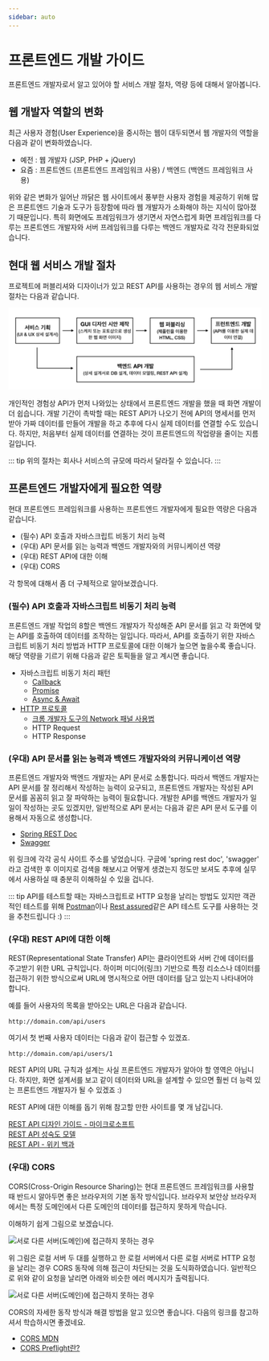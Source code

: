 ```yaml
---
sidebar: auto
---
```


# 프론트엔드 개발 가이드

프론트엔드 개발자로서 알고 있어야 할 서비스 개발 절차, 역량 등에 대해서 알아봅니다.

## 웹 개발자 역할의 변화

최근 사용자 경험(User Experience)을 중시하는 웹이 대두되면서 웹 개발자의 역할을 다음과 같이 변화하였습니다.

- 예전 : 웹 개발자 (JSP, PHP + jQuery)
- 요즘 : 프론트엔드 (프론트엔드 프레임워크 사용) / 백엔드 (백엔드 프레임워크 사용)

위와 같은 변화가 일어난 까닭은 웹 사이트에서 풍부한 사용자 경험을 제공하기 위해 
많은 프론트엔드 기술과 도구가 등장함에 따라 웹 개발자가 소화해야 하는 지식이 많아졌기 때문입니다.
특히 화면에도 프레임워크가 생기면서 자연스럽게 화면 프레임워크를 다루는 프론트엔드 개발자와 
서버 프레임워크를 다루는 백엔드 개발자로 각각 전문화되었습니다.

## 현대 웹 서비스 개발 절차

프로젝트에 퍼블리셔와 디자이너가 있고 REST API를 사용하는 경우의 웹 서비스 개발 절차는 다음과 같습니다.

![현대 웹 서비스 개발 절차](./.vuepress/public/images/web-dev-flow.png)

개인적인 경험상 API가 먼저 나와있는 상태에서 프론트엔드 개발을 했을 때 화면 개발이 더 쉽습니다. 개발 기간이 촉박할 때는 REST API가 나오기 전에 API의 명세서를 먼저 받아 가짜 데이터를 만들어 개발을 하고 추후에 다시 실제 데이터를 연결할 수도 있습니다. 하지만, 처음부터 실제 데이터를 연결하는 것이 프론트엔드의 작업량을 줄이는 지름길입니다.

::: tip
위의 절차는 회사나 서비스의 규모에 따라서 달라질 수 있습니다.
:::

## 프론트엔드 개발자에게 필요한 역량

현대 프론트엔드 프레임워크를 사용하는 프론트엔드 개발자에게 필요한 역량은 다음과 같습니다.

- (필수) API 호출과 자바스크립트 비동기 처리 능력
- (우대) API 문서를 읽는 능력과 백엔드 개발자와의 커뮤니케이션 역량
- (우대) REST API에 대한 이해
- (우대) CORS

각 항목에 대해서 좀 더 구체적으로 알아보겠습니다.

### (필수) API 호출과 자바스크립트 비동기 처리 능력

프론트엔드 개발 작업의 8할은 백엔드 개발자가 작성해준 API 문서를 읽고 각 화면에 맞는 API를 호출하여 데이터를 조작하는 일입니다. 따라서, API를 호출하기 위한 자바스크립트 비동기 처리 방법과 HTTP 프로토콜에 대한 이해가 높으면 높을수록 좋습니다. 해당 역량을 기르기 위해 다음과 같은 토픽들을 알고 계시면 좋습니다.

- 자바스크립트 비동기 처리 패턴
  - [Callback](https://joshua1988.github.io/web-development/javascript/javascript-asynchronous-operation/)
  - [Promise](https://joshua1988.github.io/web-development/javascript/promise-for-beginners/)
  - [Async & Await](es6/async-await.html)
- [HTTP 프로토콜](https://joshua1988.github.io/web-development/web-protocols/#http-hyper-text-transfer-protocol)
  - [크롬 개발자 도구의 Network 패널 사용법](https://developer.chrome.com/docs/devtools/network/)
  - HTTP Request
  - HTTP Response

### (우대) API 문서를 읽는 능력과 백엔드 개발자와의 커뮤니케이션 역량

프론트엔드 개발자와 백엔드 개발자는 API 문서로 소통합니다. 따라서 백엔드 개발자는 API 문서를 잘 정리해서 작성하는 능력이 요구되고, 프론트엔드 개발자는 작성된 API 문서를 꼼꼼히 읽고 잘 파악하는 능력이 필요합니다. 개발한 API를 백엔드 개발자가 일일이 작성하는 곳도 있겠지만, 일반적으로 API 문서는 다음과 같은 API 문서 도구를 이용해서 자동으로 생성합니다.

- [Spring REST Doc](https://docs.spring.io/spring-restdocs/docs/2.0.3.RELEASE/reference/html5/)
- [Swagger](https://swagger.io/)

위 링크에 각각 공식 사이트 주소를 넣었습니다. 구글에 'spring rest doc', 'swagger' 라고 검색한 후 이미지로 검색을 해보시고 어떻게 생겼는지 정도만 보셔도 추후에 실무에서 사용하실 때 충분히 이해하실 수 있을 겁니다.

::: tip
API를 테스트할 때는 자바스크립트로 HTTP 요청을 날리는 방법도 있지만 객관적인 테스트를 위해 [Postman](https://www.getpostman.com/)이나 [Rest assured](http://rest-assured.io/)같은 API 테스트 도구를 사용하는 것을 추천드립니다 :)
:::

### (우대) REST API에 대한 이해

REST(Representational State Transfer) API는 클라이언트와 서버 간에 데이터를 주고받기 위한 URL 규칙입니다. 하이퍼 미디어(링크) 기반으로 특정 리소스나 데이터를 접근하기 위한 방식으로써 URL에 명시적으로 어떤 데이터를 담고 있는지 나타내어야 합니다. 

예를 들어 사용자의 목록을 받아오는 URL은 다음과 같습니다.

```
http://domain.com/api/users
```

여기서 첫 번째 사용자 데이터는 다음과 같이 접근할 수 있겠죠.

```
http://domain.com/api/users/1
```

REST API의 URL 규칙과 설계는 사실 프론트엔드 개발자가 알아야 할 영역은 아닙니다. 하지만, 화면 설계서를 보고 같이 데이터와 URL을 설계할 수 있으면 훨씬 더 능력 있는 프론트엔드 개발자가 될 수 있겠죠 :)

REST API에 대한 이해를 돕기 위해 참고할 만한 사이트를 몇 개 남깁니다.

[REST API 디자인 가이드 - 마이크로소프트](https://docs.microsoft.com/ko-kr/azure/architecture/best-practices/api-design?fbclid=IwAR3TZPok-d2vsIwMyguAGAzfJS8LK5qITS9a2PE5YeaJBtNsUCrtiFDfg74) <br>
[REST API 성숙도 모델](https://martinfowler.com/articles/richardsonMaturityModel.html) <br>
[REST API - 위키 백과](https://ko.wikipedia.org/wiki/REST)

### (우대) CORS

CORS(Cross-Origin Resource Sharing)는 현대 프론트엔드 프레임워크를 사용할 때 반드시 알아두면 좋은 브라우저의 기본 동작 방식입니다. 브라우저 보안상 브라우저에서는 특정 도메인에서 다른 도메인의 데이터를 접근하지 못하게 막습니다. 

이해하기 쉽게 그림으로 보겠습니다.

![서로 다른 서버(도메인)에 접근하지 못하는 경우](./.vuepress/public/images/cors.png)

위 그림은 로컬 서버 두 대를 실행하고 한 로컬 서버에서 다른 로컬 서버로 HTTP 요청을 날리는 경우 CORS 동작에 의해 접근이 차단되는 것을 도식화하였습니다. 일반적으로 위와 같이 요청을 날리면 아래와 비슷한 에러 메시지가 출력됩니다.

![서로 다른 서버(도메인)에 접근하지 못하는 경우](./.vuepress/public/images/cors-error.png)

CORS의 자세한 동작 방식과 해결 방법을 알고 있으면 좋습니다. 다음의 링크를 참고하셔서 학습하시면 좋겠네요.

- [CORS MDN](https://developer.mozilla.org/en-US/docs/Web/HTTP/CORS)
- [CORS Preflight란?](https://developer.mozilla.org/en-US/docs/Web/HTTP/CORS#Preflighted_requests)